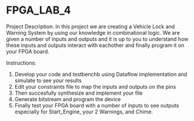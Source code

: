 # FPGA_LAB_4

Project Description: In this project we are creating a Vehicle Lock and Warning System by using our knowledge in combinational logic. We are given a number of inputs and outputs and it is up to you to understand how these inputs and outputs interact with eachother and finally program it on your FPGA board. 

Instructions:
1) Develop your code and testbenchb using Dataflow implementation and simulate to see your results
2) Edit your constraints file to map the inputs and outputs on the pins
3) Then succesfully synthesize and implement your file
4) Generate bitstream and program the device
5) Finally test your FPGA board with a number of inputs to see outputs especially for Start_Engine, your 2 Warnings, and Chime. 
